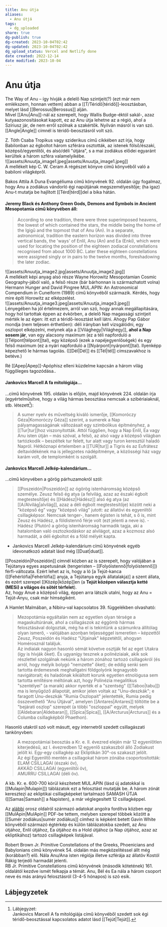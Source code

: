 ```yaml
---
title: Anu útja
aliases:
  - Anu útjá
tags:
  - dg_uploaded
share: true
dg-publish: true
dg-created: 2023-10-04T02:42
dg-updated: 2023-10-04T02:42
dg_upload_status: Vercel and Netlify done
date created: 2022-12-14
date modified: 2023-10-04
---
```


# Anu útja

The Way of Anu – így hívják a delelő Nap szintjeit(?) (ezt már nem emlékszem, honnan vettem) abban a [[T/Téridő\|téridő]]-leosztásban, melyet lásd [[Berossus\|Berossus]] alján.  
Mivel [[Anu\|Anu]]-nál az szerepelt, hogy Wallis Budge-éktól sakál-, azaz kutyaazonosításokat kapott, ez az Anu útja lehetne az a régió, ahol a Szíriusz jár, de nem erről szólnak a szakértők. Nyilván másról is van szó.  
[[Angle\|Angle]] címnél is téridő-beosztásról volt szó.  

Z. Tóth Csaba Tropikus vagy sziderikus című cikkében azt írja, hogy Babilonban az égboltot három szférára osztották, az istenek fölső/északi, középső/egyenlítői, és alsó/déli "útjára", s a mai zodiákus elődei egyaránt kerültek a három szféra valamelyikébe.  
![[assets/Anuutja_image1.jpeg\|assets/Anuutja_image1.jpeg]]  
A mellékelt kép C. W. Ceram A régészet könyve című könyvéből való a babiloni világképről.  

Bakos Attila A Duna Evangéliuma című könyvének 92. oldalán úgy fogalmaz, hogy Anu a zodiákus vándorló égi napútjának megszemélyesítője; (ha igaz) Anu-t mutatja be hajlított [[Térd\|térd]]del a bika hátán.  

#### Jeremy Black és Anthony Green Gods, Demons and Symbols in Ancient Mesopotamia című könyvében áll:  

> According to one tradition, there were three superimposed heavens, the lowest of which contained the stars, the middle being the home of the Igigū and the topmost that of Anu (An). In a separate, astronomical, tradition the eastern horizon was divided into three vertical bands, the 'ways' of Enlil, Anu (An) and Ea (Enki), which were used for locating the position of the eighteen zodiacal constellations recognised from about 1000 BC. Later these eighteen constellations were assigned singly or in pairs to the twelve months, foreshadowing the later zodiac.  

![[assets/Anuutja_image2.jpg\|assets/Anuutja_image2.jpg]]  
A mellékelt képi anyag alsó része Wayne Horowitz Mesopotamian Cosmic Geography-jából való, a felső része (bár bárhonnan is származhatott volna) Hermann Hunger and David Pingree MUL.APIN: An Astronomical Compendium in Cuneiform (1989) című könyvéből származik. Kérdés, hogy mire építi Horowitz az elképzelést.  
![[assets/Anuutja_image3.jpeg\|assets/Anuutja_image3.jpeg]]  
Lényegében ha jól értelmezem, arról van szó, hogy annak megállapítására, hogy hol tartottak éppen az évkörben, a delelő Nap magassági szintjeit mérték le az égen: itt ezt a téridő-leosztást kell látni. Ahogy Pap Gábor mondja (nem teljesen érthetően): déli irányban kell vizsgálódni, egy oszlopot elképzelni, melynek alja a [[Világhegy\|Világhegy]], **ahol a Nap sosem jár**, van egy alacsony maximum (ez a téli napforduló a [[Télpont\|télpont]]tal), egy középső (ezek a napéjegyenlőségek) és egy felső maximum (ez a nyári napforduló a [[Nyárpont\|nyárpont]]tal). Ilyenképp képezhető le hármas tagolás. ([[Dél\|Dél]] és [[Tél\|tél]] címszavakhoz is betéve.)  

Ré [[Apep\|Apep]]-Apóphisz elleni küzdelme kapcsán a három világ függőleges tagozódása..

#### Jankovics Marcell A fa mitológiája...

...című könyvének 195. oldalán is előjön, majd könyvének 224. oldalán írja (egyértelműsítve, hogy a világ hármas beosztása nemcsak a szibériaiaknál, stb. létezett[^1]):  
> A sumer nyelv és műveltség kiváló ismerője, [[Komoróczy Géza\|Komoróczy Géza]] szerint, a sumerek a Nap pályamagasságának változásait egy szimbolikus építményhez, a [[Tur\|tur]]hoz viszonyították. Attól függően, hogy a Nap Enlil, Ea vagy Anu isten útján – más szóval, a felső, az alsó vagy a középső világban tartózkodik – beszéltek tur felett, tur alatt vagy turon keresztül haladó Napról. Hétköznapi értelemben a [[TUR\|tur]] a Tigris és az Eufrátesz deltavidékének ma is jellegzetes nádépítménye, a közösségi ház vagy karám volt, de templomként is szolgált.  

#### Jankovics Marcell Jelkép-kalendárium...

...című könyvében a görög párhuzamokról szól:  
> [[Poszeidón\|Poszeidón]] az ógörög istenháromság középső személye. Zeusz felső ég atya (a felvilág, azaz az északi égbolt megtestesítője) és [[Hádész\|Hádész]] alsó ég atya (az [[A/Alvilág\|alvilág]], azaz a déli égbolt megtestesítője) között neki a "középső ég" vagy "középső világ" jutott: az állatövi és egyenlítői csillagképsor. Nemcsak tenger-, hanem égisten is tehát, s ő is, mint Zeusz és Hádész, a földistennő férje volt (ezt jelenti a neve is). - Hádész (Plutón) a görög istenháromság harmadik tagja, aki a hatalomban való osztozkodáskor az alvilágot, azaz a kozmosz alsó harmadát, a déli égboltot és a föld mélyét kapta.  
- Jankovics Marcell Jelkép-kalendárium című könyvének egyéb idevonatkozó adatait lásd még [[Duat\|duat]].  

[[Poszeidón\|Poszeidón]] címnél közben az is szerepelt, hogy valójában a Tejútanya egyes aspetusának (tengeristen – [[Folyóistennő\|folyóistennő]]) férfi-változata. Ezért lehet az is, hogy a ló \[a Tejút-kanca ([[Fehérlófia\|Fehérlófia]] anyja, a Tejútanya egyik állatalakja)\] a szent állata, és ezért szerepel [[Közép\|közép]]en (a **Tejút középen választja ketté (MESi) a világos és sötét térfelet**).  
Az, hogy Anué a középső világ, éppen arra látszik utalni, hogy az Anu = Tejút-Anyu, csak már hímségiként.  

A Hamlet Malmában, a Nibiru-val kapcsolatos 39. függelékben olvasható:  
> Mezopotámia egyáltalán nem az egyetlen olyan térsége a magaskultúrának, ahol a csillagászok az éggömb hármas felosztásával dolgoztak, még ha el is tekintünk a számunkra állítólag olyan ismerő, - valójában azonban teljességgel ismeretlen – képzettől Zeusz, Poszeidón és Hadész "Útjainak" képzetétől, ahogyan Homérosznál találjuk.  
> Az indiaiak nagyon hasonló sémát követve osztják fel az eget Utakra (így is hívják őket). És ugyanígy tesznek a polinéziaiak, akik sok részlettel szolgálnak nekünk a három zónához tartozó csillagokról (és arról, hogy melyik bolygó "nemzette" őket); de eddig senki sem tartotta érdemesnek meghallgatni földgolyónk legnagyobb navigátorait; és haladónak kikiáltott korunk egyetlen etnológusa sem tartotta említésre méltónak azt, hogy Polinézia megalitikus "szentélyei" (a maraik) akkor nyerték el a "szentség" ([[Taboo\|tabu]]) ma is lenyűgöző állapotát, amikor jelen voltak az "Unu-deszkák"; e faragott Unu-deszkák "Rumia Oszlopait" jelentették, Rumia pedig összevethető "Anu Útjával", amelyen [[Antares\|Antares]] töltötte be a "bejárati oszlop" szerepét (a többi "oszloppal" együtt, melyek [[Aldebaran\|Aldebaran]], [[Spica\|Spica]], [[A/Arcturus\|Arcturus]] és a Columba csillagképből Phaethon).  

Hasonló utakról szó volt másutt, egy internetről szedett csillagászati tankönyvben:  
> A mezopotámiai beosztás a Kr. e. II. évezred elején már 12 egyenlőtlen kiterjedésű, az I. évezredben 12 egyenlő szakaszból álló Zodiakust jelölt ki. Egy-egy csillagkép az Ekliptikán 30°-os szakaszt jelölt.  
> Az égi Egyenlítő mentén a csillagokat három zónába csoportosították:  
> ELAM CSILLAGAI (északi öv),  
> AKKÁD CSILLAGAI (egyenlítői öv),  
> AMURRU CSILLAGAI (déli öv).  

A kb. Kr. e. 600-700 körül készítetett MUL.APIN (lásd új adatokkal is [[Mulapin\|Mulapin]]) táblázatok ezt a felosztást mutatják be. A három zónát keresztezi az ekliptikai csillagképeket tartalmazó SAMASH ÚTJA ([[Samas\|Samash]] a Napisten), a már véglegesített 12 csillagképpel.  

Az [alábbi](http://www.astromyth.ru/History/MULAPIN.htm) orosz oldalról származó adatokat angolra fordítva közben egy [[MulApin\|MulApin]] PDF-be tettem, melyben szerepel többek között a [[Sumér zodiákus\|sumér zodiákus]] címhez is képként betett Gavin White könyvéből származó égtérkép és külön táblázatokba szedett, az Anu útjához, Enlil útjához, Ea útjához és a Hold útjához (a Nap útjához, azaz az ekliptikához) tartozó csillagképek listájával.  

Robert Brown Jr. Primitive Constellations of the Greeks, Phoenicians and Babylonians című könyvének 54. oldalán más megközelítéssel állt még (korábban?) elő. Nála Anu/Ana isten régiója illetve szférája az állatöv Kostól Rákig terjedő harmadát jelenti.  
RB Jr. Primitive Constellations című könyvének (második kötetének) 161. oldalától kezdve ismét felkapja a témát. Anu, Bél és Ea nála a három csoport neve és más arányú felosztásról (3-4-5 hónapos) is szó esik.  

## Lábjegyzetek

[^1]: Lábjegyzet:  
Jankovics Marcell A fa mitológiája című könyvéből szedett sok égi téridő-beosztással kapcsolatos adatot lásd [[Tejút\|Tejút]].  